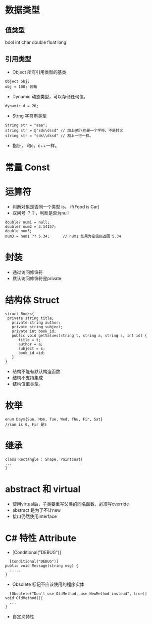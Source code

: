 # 数据类型
## 值类型
bool int char double float long

## 引用类型
* Object 所有引用类型的基类

```
Object obj;
obj = 100; 装箱
```

* Dynamic 动态类型，可以存储任何值。

```
dynamic d = 20;
```

* Strng 字符串类型
```
String str = "aaa";
string str = @"sds\dssd" // 加上@后\也是一个字符，不是转义
string str = "sds\\dssd" // 和上一行一样。
```

* 指针， 和c，c++一样。

# 常量 Const

# 运算符
* 判断对象是否同一个类型 is， if(Food is Car)
* 双问号 ？？，判断是否为null
```
double? num1 = null;
double? num2 = 3.14157;
double num3;
num3 = num1 ?? 5.34;      // num1 如果为空值则返回 5.34
```


# 封装
* 通过访问修饰符
* 默认访问修饰符是private

# 结构体 Struct
```
struct Books{
 private string title;
   private string author;
   private string subject;
   private int book_id;
   public void getValues(string t, string a, string s, int id) {
      title = t;
      author = a;
      subject = s;
      book_id =id;
   }
}
```

* 结构不能有默认构造函数
* 结构不支持集成
* 结构值值类型。

# 枚举
```
enum Days{Sun, Mon, Tue, Wed, Thu, Fir, Sat}
//sun is 0, Fir 是5
```


# 继承

```
class Rectangle : Shape, PaintCost{
...
}
```


# abstract 和 virtual
* 使用virtual后，子类要重写父类的同名函数，必须写override
* abstract 是为了不让new 
* 接口仍然使用interface



# C# 特性 Attribute

* [Conditional("DEBUG")]

```
  [Conditional("DEBUG")]
public void Message(string msg) {
  .....
}
```


* Obsolete 标记不应该使用的程序实体

```
  [Obsolete("Don't use OldMethod, use NewMethod instead", true)]
void OldMethod(){
  ...
}
```

* 自定义特性









